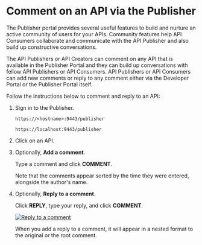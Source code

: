 # Comment on an API via the Publisher

The Publisher portal provides several useful features to build and nurture an active community of users for your APIs. Community features help API Consumers collaborate and communicate with the API Publisher and also build up constructive conversations.

The API Publishers or API Creators can comment on any API that is available in the Publisher Portal and they can build up conversations with fellow API Publishers or API Consumers. API Publishers or API Consumers can add new comments or reply to any comment either via the Developer Portal or the Publisher Portal itself.

Follow the instructions below to comment and reply to an API:

1.  Sign in to the Publisher.

    `https://<hostname>:9443/publisher`
     
    `https://localhost:9443/publisher`

2. Click on an API.

3. Optionally, **Add a comment**.
    
     Type a comment and click **COMMENT**.

     Note that the comments appear sorted by the time they were entered, alongside the author's name.

5. Optionally, **Reply to a comment**.

     Click **REPLY**, type your reply, and click **COMMENT**.

    [![Reply to a comment]({{base_path}}/assets/img/design/community-features/publisher-reply-to-comment.png)]({{base_path}}/assets/img/design/community-features/publisher-reply-to-comment.png)

     When you add a reply to a comment, it will appear in a nested format to the original or the root comment.
